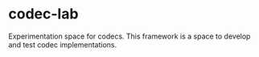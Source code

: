 # codec-lab
Experimentation space for codecs. This framework is a space to develop and test codec implementations.

